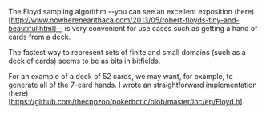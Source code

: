 The Floyd sampling algorithm --you can see an excellent exposition (here)[http://www.nowherenearithaca.com/2013/05/robert-floyds-tiny-and-beautiful.html]-- is very convenient for use cases such as getting a hand of cards from a deck.

The fastest way to represent sets of finite and small domains (such as a deck of cards) seems to be as bits in bitfields.

For an example of a deck of 52 cards, we may want, for example, to generate all of the 7-card hands.  I wrote an straightforward implementation (here)[https://github.com/thecppzoo/pokerbotic/blob/master/inc/ep/Floyd.h].
